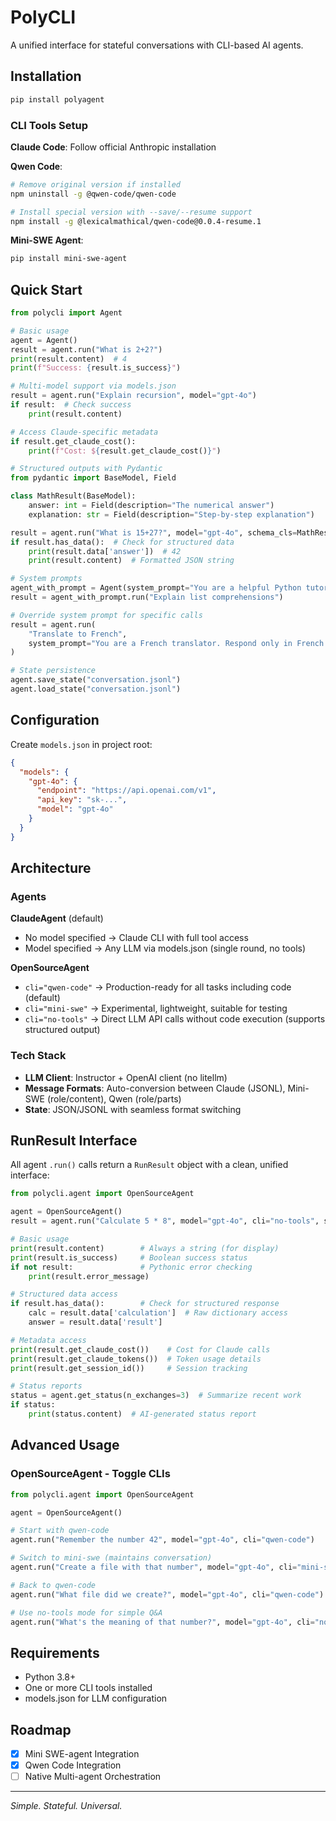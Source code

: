 # PolyCLI

A unified interface for stateful conversations with CLI-based AI agents.

## Installation

```bash
pip install polyagent
```

### CLI Tools Setup

**Claude Code**: Follow official Anthropic installation

**Qwen Code**: 
```bash
# Remove original version if installed
npm uninstall -g @qwen-code/qwen-code

# Install special version with --save/--resume support
npm install -g @lexicalmathical/qwen-code@0.0.4-resume.1
```

**Mini-SWE Agent**: 
```bash
pip install mini-swe-agent
```

## Quick Start

```python
from polycli import Agent

# Basic usage
agent = Agent()
result = agent.run("What is 2+2?")
print(result.content)  # 4
print(f"Success: {result.is_success}")

# Multi-model support via models.json
result = agent.run("Explain recursion", model="gpt-4o")
if result:  # Check success
    print(result.content)

# Access Claude-specific metadata
if result.get_claude_cost():
    print(f"Cost: ${result.get_claude_cost()}")

# Structured outputs with Pydantic
from pydantic import BaseModel, Field

class MathResult(BaseModel):
    answer: int = Field(description="The numerical answer")
    explanation: str = Field(description="Step-by-step explanation")

result = agent.run("What is 15+27?", model="gpt-4o", schema_cls=MathResult)
if result.has_data():  # Check for structured data
    print(result.data['answer'])  # 42
    print(result.content)  # Formatted JSON string

# System prompts
agent_with_prompt = Agent(system_prompt="You are a helpful Python tutor")
result = agent_with_prompt.run("Explain list comprehensions")

# Override system prompt for specific calls
result = agent.run(
    "Translate to French", 
    system_prompt="You are a French translator. Respond only in French."
)

# State persistence
agent.save_state("conversation.jsonl")
agent.load_state("conversation.jsonl")
```

## Configuration

Create `models.json` in project root:
```json
{
  "models": {
    "gpt-4o": {
      "endpoint": "https://api.openai.com/v1",
      "api_key": "sk-...",
      "model": "gpt-4o"
    }
  }
}
```

## Architecture

### Agents

**ClaudeAgent** (default)
- No model specified → Claude CLI with full tool access
- Model specified → Any LLM via models.json (single round, no tools)

**OpenSourceAgent**
- `cli="qwen-code"` → Production-ready for all tasks including code (default)
- `cli="mini-swe"` → Experimental, lightweight, suitable for testing
- `cli="no-tools"` → Direct LLM API calls without code execution (supports structured output)

### Tech Stack
- **LLM Client**: Instructor + OpenAI client (no litellm)
- **Message Formats**: Auto-conversion between Claude (JSONL), Mini-SWE (role/content), Qwen (role/parts)
- **State**: JSON/JSONL with seamless format switching

## RunResult Interface

All agent `.run()` calls return a `RunResult` object with a clean, unified interface:

```python
from polycli.agent import OpenSourceAgent

agent = OpenSourceAgent()
result = agent.run("Calculate 5 * 8", model="gpt-4o", cli="no-tools", schema_cls=MathResult)

# Basic usage
print(result.content)        # Always a string (for display)
print(result.is_success)     # Boolean success status
if not result:               # Pythonic error checking
    print(result.error_message)

# Structured data access
if result.has_data():        # Check for structured response
    calc = result.data['calculation']  # Raw dictionary access
    answer = result.data['result']

# Metadata access
print(result.get_claude_cost())    # Cost for Claude calls
print(result.get_claude_tokens())  # Token usage details
print(result.get_session_id())     # Session tracking

# Status reports
status = agent.get_status(n_exchanges=3)  # Summarize recent work
if status:
    print(status.content)  # AI-generated status report
```

## Advanced Usage

### OpenSourceAgent - Toggle CLIs
```python
from polycli.agent import OpenSourceAgent

agent = OpenSourceAgent()

# Start with qwen-code
agent.run("Remember the number 42", model="gpt-4o", cli="qwen-code")

# Switch to mini-swe (maintains conversation)
agent.run("Create a file with that number", model="gpt-4o", cli="mini-swe")

# Back to qwen-code
agent.run("What file did we create?", model="gpt-4o", cli="qwen-code")

# Use no-tools mode for simple Q&A
agent.run("What's the meaning of that number?", model="gpt-4o", cli="no-tools")
```

## Requirements
- Python 3.8+
- One or more CLI tools installed
- models.json for LLM configuration

## Roadmap
- [x] Mini SWE-agent Integration
- [x] Qwen Code Integration
- [ ] Native Multi-agent Orchestration

---

*Simple. Stateful. Universal.*